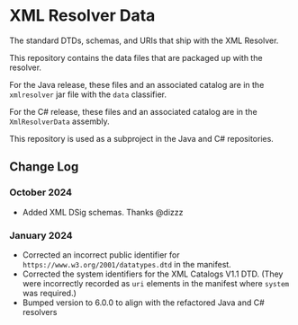 # XML Resolver Data

The standard DTDs, schemas, and URIs that ship with the XML Resolver.

This repository contains the data files that are packaged up with the resolver.

For the Java release, these files and an associated catalog are in the
`xmlresolver` jar file with the `data` classifier.

For the C# release, these files and an associated catalog are in the
`XmlResolverData` assembly.

This repository is used as a subproject in the Java and C# repositories.

## Change Log

### October 2024

* Added XML DSig schemas. Thanks @dizzz

### January 2024

* Corrected an incorrect public identifier for `https://www.w3.org/2001/datatypes.dtd` in
  the manifest.
* Corrected the system identifiers for the XML Catalogs V1.1 DTD. (They were incorrectly
  recorded as `uri` elements in the manifest where `system` was required.)
* Bumped version to 6.0.0 to align with the refactored Java and C# resolvers
